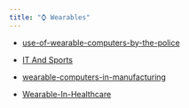 ```yaml
---
title: "⌚ Wearables"
--- 
```


- [use-of-wearable-computers-by-the-police](Others/use-of-wearable-computers-by-the-police.md)
- [IT And Sports](Others/IT-And-Sports.md)
- [wearable-computers-in-manufacturing](Others/wearable-computers-in-manufacturing.md)

- [Wearable-In-Healthcare](Others/Wearable-In-Healthcare.md)